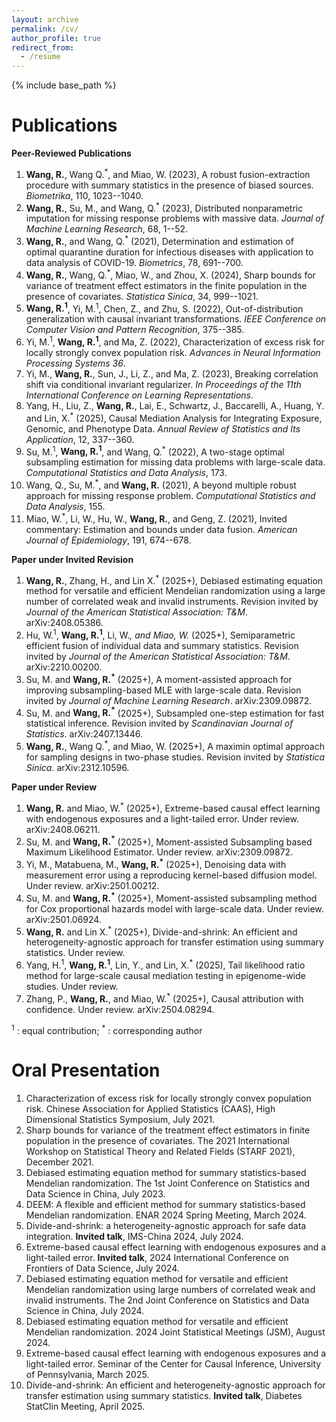 ```yaml
---
layout: archive
permalink: /cv/
author_profile: true
redirect_from:
  - /resume
---
```


{% include base_path %}


Publications
======
**Peer-Reviewed Publications**
1. **Wang, R.**, Wang Q.<sup>*</sup>, and Miao, W. (2023), A robust fusion-extraction procedure with summary statistics in the presence of biased sources. _Biometrika_, 110, 1023--1040.
2. **Wang, R.**, Su, M., and Wang, Q.<sup>*</sup> (2023), Distributed nonparametric imputation for missing response problems with massive data. _Journal of Machine Learning Research_, 68, 1--52.
3. **Wang, R.**, and Wang, Q.<sup>*</sup> (2021), Determination and estimation of optimal quarantine duration for infectious diseases with application to data analysis of COVID-19. _Biometrics_, 78, 691--700.
4. **Wang, R.**, Wang, Q.<sup>*</sup>, Miao, W., and Zhou, X. (2024), Sharp bounds for variance of treatment effect estimators in the finite population in the presence of covariates. _Statistica Sinica_, 34, 999--1021.
5. **Wang, R.<sup>1</sup>**, Yi, M.<sup>1</sup>, Chen, Z., and Zhu, S. (2022), Out-of-distribution generalization with causal invariant transformations. _IEEE Conference on Computer Vision and Pattern Recognition_, 375--385.
6. Yi, M.<sup>1</sup>, **Wang, R.<sup>1</sup>**, and Ma, Z. (2022), Characterization of excess risk for locally strongly convex population risk. _Advances in Neural Information Processing Systems 36_.
8. Yi, M., **Wang, R.**, Sun, J., Li, Z., and Ma, Z. (2023), Breaking correlation shift via conditional invariant regularizer. _In Proceedings of the 11th International Conference on Learning Representations_.
9. Yang, H., Liu, Z., **Wang, R.**, Lai, E., Schwartz, J., Baccarelli, A., Huang, Y. and Lin, X.<sup>*</sup> (2025), Causal Mediation Analysis for Integrating Exposure, Genomic, and Phenotype Data. _Annual Review of Statistics and Its Application_, 12, 337--360.
10. Su, M.<sup>1</sup>, **Wang, R.<sup>1</sup>**, and Wang, Q.<sup>*</sup> (2022), A two-stage optimal subsampling estimation for missing data problems with large-scale data. _Computational Statistics and Data Analysis_, 173.
11. Wang, Q., Su, M.<sup>*</sup>, and **Wang, R.** (2021), A beyond multiple robust approach for missing response problem. _Computational Statistics and Data Analysis_, 155.
12. Miao, W.<sup>*</sup>, Li, W., Hu, W., **Wang, R.**, and Geng, Z. (2021), Invited commentary: Estimation and bounds under data fusion. _American Journal of Epidemiology_, 191, 674--678.

**Paper under Invited Revision**
 1.	**Wang, R.**, Zhang, H., and Lin X.<sup>*</sup> (2025+), Debiased estimating equation method for versatile and efficient Mendelian randomization using a large number of correlated weak and invalid instruments. Revision invited by _Journal of the American Statistical Association: T&M_. arXiv:2408.05386.
 2. Hu, W.<sup>1</sup>, **Wang, R.<sup>1</sup>**, Li, W.<sup>*</sup>, and Miao, W.<sup>*</sup> (2025+), Semiparametric efficient fusion of individual data and summary statistics. Revision invited by _Journal of the American Statistical Association: T&M_. arXiv:2210.00200.
 3. Su, M. and **Wang, R.<sup>*</sup>** (2025+), A moment-assisted approach for improving subsampling-based MLE with large-scale data. Revision invited by _Journal of Machine Learning Research_. arXiv:2309.09872.
 4.	Su, M. and **Wang, R.<sup>*</sup>** (2025+), Subsampled one-step estimation for fast statistical inference. Revision invited by _Scandinavian Journal of Statistics_. arXiv:2407.13446.  
 5.	**Wang, R.**, Wang Q.<sup>*</sup>, and Miao, W. (2025+), A maximin optimal approach for sampling designs in two-phase studies. Revision invited by _Statistica Sinica_. arXiv:2312.10596.   

**Paper under Review**
1. **Wang, R.** and Miao, W.<sup>*</sup> (2025+), Extreme-based causal effect learning with endogenous exposures and a light-tailed error. Under review. arXiv:2408.06211.
2. Su, M. and **Wang, R.<sup>*</sup>** (2025+), Moment-assisted Subsampling based Maximum Likelihood Estimator. Under review. arXiv:2309.09872.  
3. Yi, M., Matabuena, M., **Wang, R.<sup>*</sup>** (2025+), Denoising data with measurement error using a reproducing kernel-based diffusion model. Under review. arXiv:2501.00212.
4. Su, M. and **Wang, R.<sup>*</sup>** (2025+), Moment-assisted subsampling method for Cox proportional hazards model with large-scale data. Under review. arXiv:2501.06924.  
5. **Wang, R.** and Lin X.<sup>*</sup> (2025+), Divide-and-shrink: An efficient and heterogeneity-agnostic approach for transfer estimation using summary statistics. Under review.
6. Yang, H.<sup>1</sup>, **Wang, R.<sup>1</sup>**, Lin, Y., and Lin, X.<sup>*</sup> (2025), Tail likelihood ratio method for large-scale causal mediation testing in epigenome-wide studies. Under review.
7. Zhang, P., **Wang, R.**, and Miao, W.<sup>*</sup> (2025+), Causal attribution with confidence. Under review. arXiv:2504.08294.

<sup>1</sup> : equal contribution; <sup>*</sup> : corresponding author
  
Oral Presentation
======
1. Characterization of excess risk for locally strongly convex population risk. Chinese Association for Applied Statistics (CAAS), High Dimensional Statistics Symposium, July 2021.
2. Sharp bounds for variance of the treatment effect estimators in finite population in the presence of covariates. The 2021 International Workshop on	Statistical Theory and Related Fields (STARF 2021), December 2021.
3. Debiased estimating equation method for summary statistics-based Mendelian randomization. The 1st Joint Conference on Statistics and Data Science in China, July 2023.
4. DEEM: A flexible and efficient method for summary statistics-based Mendelian randomization. ENAR 2024 Spring Meeting, March 2024.
5. Divide-and-shrink: a heterogeneity-agnostic approach for safe data integration. **Invited talk**, IMS-China 2024, July 2024.
6. Extreme-based causal effect learning with endogenous exposures and a light-tailed error. **Invited talk**, 2024 International Conference on Frontiers of Data Science, July 2024.
7. Debiased estimating equation method for versatile and efficient Mendelian randomization using large numbers of correlated weak and invalid instruments. The 2nd Joint Conference on Statistics and Data Science in China, July 2024.
8. Debiased estimating equation method for versatile and efficient Mendelian randomization. 2024 Joint Statistical Meetings (JSM), August 2024.
9. Extreme-based causal effect learning with endogenous exposures and a light-tailed error. Seminar of the Center for Causal Inference, University of Pennsylvania, March 2025.
10. Divide-and-shrink: An efficient and heterogeneity-agnostic approach for transfer estimation using summary statistics. **Invited talk**, Diabetes StatClin Meeting, April 2025.


